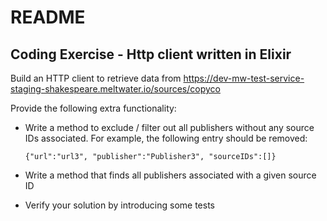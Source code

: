 # README

## Coding Exercise - Http client written in Elixir

Build an HTTP client to retrieve data from https://dev-mw-test-service-staging-shakespeare.meltwater.io/sources/copyco


Provide the following extra functionality:

* Write a method to exclude / filter out all publishers without any source IDs associated. For example, the following entry should be removed:

  `{"url":"url3", "publisher":"Publisher3", "sourceIDs":[]}`

* Write a method that finds all publishers associated with a given source ID

* Verify your solution by introducing some tests
